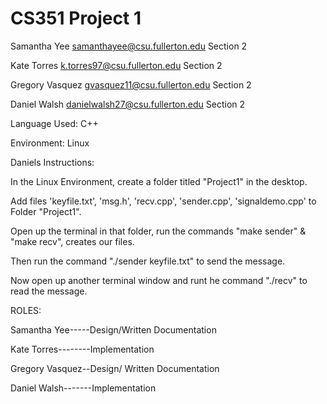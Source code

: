 # CS351 Project 1 


Samantha Yee samanthayee@csu.fullerton.edu Section 2



Kate Torres k.torres97@csu.fullerton.edu Section 2



Gregory Vasquez gvasquez11@csu.fullerton.edu Section 2 



Daniel Walsh danielwalsh27@csu.fullerton.edu Section 2


Language Used: C++

Environment: Linux


Daniels Instructions:

In the Linux Environment, create a folder titled "Project1" in the desktop.

Add files 'keyfile.txt', 'msg.h', 'recv.cpp', 'sender.cpp', 'signaldemo.cpp' to Folder "Project1".

Open up the terminal in that folder, run the commands "make sender" & "make recv", creates our files.

Then run the command "./sender keyfile.txt" to send the message.

Now open up another terminal window and runt he command "./recv" to read the message.

ROLES:

Samantha Yee-----Design/Written Documentation

Kate Torres--------Implementation

Gregory Vasquez--Design/ Written Documentation

Daniel Walsh-------Implementation




